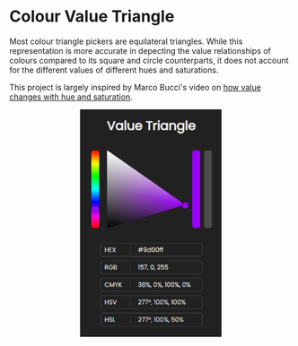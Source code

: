 # Colour Value Triangle

Most colour triangle pickers are equilateral triangles. While this representation is more accurate in depecting the value relationships of colours compared to its square and circle counterparts, it does not account for the different values of different hues and saturations.

This project is largely inspired by Marco Bucci's video on [how value changes with hue and saturation](https://www.youtube.com/watch?v=gJ2HOj22gDo).

<div align="center"><img src="./assets/1.png" width=50% height=50%></div>